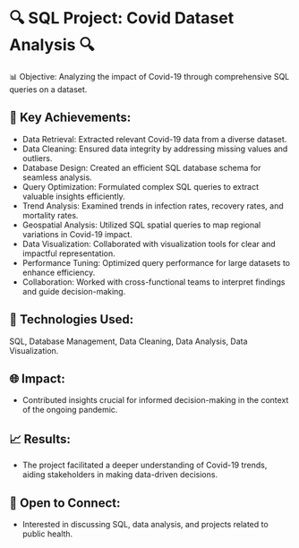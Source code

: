 # 🔍 SQL Project: Covid Dataset Analysis 🔍

📊 Objective: Analyzing the impact of Covid-19 through comprehensive SQL queries on a dataset.

## 🚀 Key Achievements:

- Data Retrieval: Extracted relevant Covid-19 data from a diverse dataset.
- Data Cleaning: Ensured data integrity by addressing missing values and outliers.
- Database Design: Created an efficient SQL database schema for seamless analysis.
- Query Optimization: Formulated complex SQL queries to extract valuable insights efficiently.
- Trend Analysis: Examined trends in infection rates, recovery rates, and mortality rates.
- Geospatial Analysis: Utilized SQL spatial queries to map regional variations in Covid-19 impact.
- Data Visualization: Collaborated with visualization tools for clear and impactful representation.
- Performance Tuning: Optimized query performance for large datasets to enhance efficiency.
- Collaboration: Worked with cross-functional teams to interpret findings and guide decision-making.
  
## 🔧 Technologies Used:
SQL, Database Management, Data Cleaning, Data Analysis, Data Visualization.

## 🌐 Impact: 
- Contributed insights crucial for informed decision-making in the context of the ongoing pandemic.

## 📈 Results: 
- The project facilitated a deeper understanding of Covid-19 trends, aiding stakeholders in making data-driven decisions.

## 💬 Open to Connect: 
- Interested in discussing SQL, data analysis, and projects related to public health.
  

